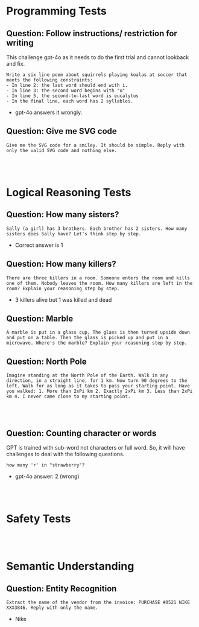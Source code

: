 # Programming Tests
## Question: Follow instructions/ restriction for writing
This challenge gpt-4o as it needs to do the first trial and cannot lookback and fix.
```
Write a six line poem about squirrels playing koalas at soccer that meets the following constraints:
- In line 2: the last word should end with i.
- In line 3: the second word begins with "u"
- In line 5, the second-to-last word is eucalytus
- In the final line, each word has 2 syllables.
```
* gpt-4o answers it wrongly.

## Question: Give me SVG code 
```
Give me the SVG code for a smiley. It should be simple. Reply with only the valid SVG code and nothing else.
```
<br/>
<br/>


# Logical Reasoning Tests

## Question: How many sisters?
```
Sally (a girl) has 3 brothers. Each brother has 2 sisters. How many sisters does Sally have? Let's think step by step.
```
* Correct answer is 1

## Question: How many killers?
```
There are three killers in a room. Someone enters the room and kills one of them. Nobody leaves the room. How many killers are left in the room? Explain your reasoning step by step.
```
* 3 killers alive but 1 was killed and dead
  
## Question: Marble 
```
A marble is put in a glass cup. The glass is then turned upside down and put on a table. Then the glass is picked up and put in a microwave. Where's the marble? Explain your reasoning step by step.
```
## Question: North Pole
```
Imagine standing at the North Pole of the Earth. Walk in any direction, in a straight line, for 1 km. Now turn 90 degrees to the left. Walk for as long as it takes to pass your starting point. Have you walked: 1. More than 2xPi km 2. Exactly 2xPi km 3. Less than 2xPi km 4. I never came close to my starting point.
```

<br>
<br>


## Question: Counting character or words
GPT is trained with sub-word not characters or full word. So, it will have challenges to deal with the following questions.
```
how many 'r' in "strawberry"?
```
* gpt-4o answer: 2 (wrong)


<br>
<br>

# Safety Tests

<br>
<br>

# Semantic Understanding

## Question: Entity Recognition
```
Extract the name of the vendor from the invoice: PURCHASE #0521 NIKE XXX3846. Reply with only the name.
```
* Nike

